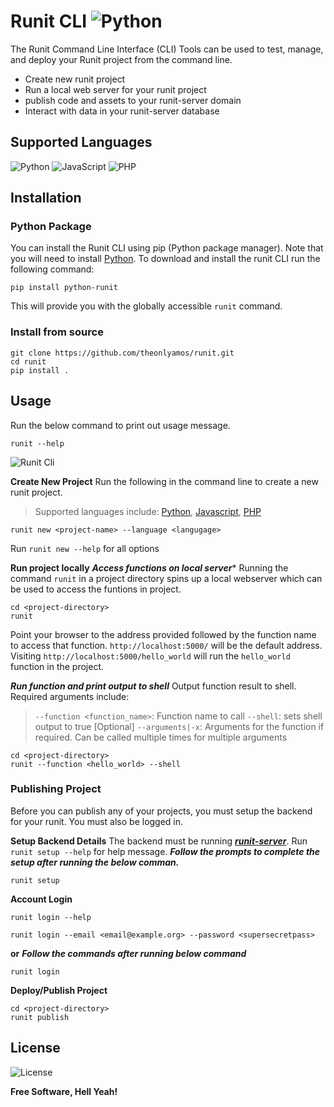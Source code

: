 # Runit CLI ![Python](https://img.shields.io/badge/builthwith-python-brightgreen) 
The Runit Command Line Interface (CLI) Tools can be used to test, manage, and deploy your Runit project from the command line.
- Create new runit project
- Run a local web server for your runit project
- publish code and assets to your runit-server domain
- Interact with data in your runit-server database


## Supported Languages
![Python](https://img.shields.io/badge/python-3670A0?style=for-the-badge&logo=python&logoColor=ffdd54) ![JavaScript](https://img.shields.io/badge/javascript-%23323330.svg?style=for-the-badge&logo=javascript&logoColor=%23F7DF1E) ![PHP](https://img.shields.io/badge/php-%23777BB4.svg?style=for-the-badge&logo=php&logoColor=white)

## Installation
### Python Package
You can install the Runit CLI using pip (Python package manager). Note that you will need to install [Python](https://python.org).
To download and install the runit CLI run the following command:
```shell
pip install python-runit
```
This will provide you with the globally accessible ```runit``` command.

### Install from source
```shell
git clone https://github.com/theonlyamos/runit.git
cd runit
pip install .
```

## Usage
Run the below command to print out usage message.
```shell
runit --help
```
![Runit Cli](https://awesomescreenshot.s3.amazonaws.com/image/3778408/34500895-ad63d3ceaef8002f59fc5fd499797ca5.png?X-Amz-Algorithm=AWS4-HMAC-SHA256&X-Amz-Credential=AKIAJSCJQ2NM3XLFPVKA%2F20221117%2Fus-east-1%2Fs3%2Faws4_request&X-Amz-Date=20221117T180652Z&X-Amz-Expires=28800&X-Amz-SignedHeaders=host&X-Amz-Signature=afd652759d272e68a62fb9959ce4e86647af5d6269991c012c9e753bf22ef534)

**Create New Project**
Run the following in the command line to create a new runit project.
> Supported languages include: [Python](), [Javascript](), [PHP]()
```shell
runit new <project-name> --language <langugage>
```
Run ```runit new --help``` for all options

**Run project locally**
***Access functions on local server****
Running the command ```runit``` in a project directory spins up a local webserver which can be used to access the funtions in project.
```shell
cd <project-directory>
runit
```
Point your browser to the address provided followed by the function name to access that function.
```http://localhost:5000/``` will be the default address.
Visiting ```http://localhost:5000/hello_world``` will run the ```hello_world``` function in the project.

***Run function and print output to shell***
Output function result to shell. Required arguments include:
> ```--function <function_name>```: Function name to call
> ```--shell```: sets shell output to true
> [Optional] ```--arguments|-x```: Arguments for the function if required. Can be called multiple times for multiple arguments

```shell
cd <project-directory>
runit --function <hello_world> --shell
```

### Publishing Project
Before you can publish any of your projects, you must setup the backend for your runit. You must also be logged in.

**Setup Backend Details**
The backend must be running ***[runit-server](https://github.com/theonlyamos/runit-server)***.
Run ```runit setup --help``` for help message.
***Follow the prompts to complete the setup after running the below comman.***
```shell
runit setup
```

**Account Login**
```shell
runit login --help
```
```shell
runit login --email <email@example.org> --password <supersecretpass>
```
**or**
***Follow the commands after running below command***
```shell
runit login
```

**Deploy/Publish Project**
```shell
cd <project-directory>
runit publish
```

## License
![License](https://img.shields.io/badge/LICENSE-MIT-brightgreen/?style=flat-square)

**Free Software, Hell Yeah!**

